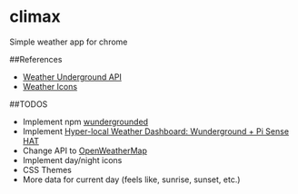 climax
======

Simple weather app for chrome


##References

* [Weather Underground API](https://www.wunderground.com/weather/api/d/docs?d=index)
* [Weather Icons](https://erikflowers.github.io/weather-icons/)

##TODOS

* Implement npm [wundergrounded](https://github.com/patrickvalle/wundergrounded)
* Implement [Hyper-local Weather Dashboard: Wunderground + Pi Sense HAT](https://github.com/InitialState/wunderground-sensehat/wiki)
* Change API to [OpenWeatherMap](http://openweathermap.org/)
* Implement day/night icons
* CSS Themes
* More data for current day (feels like, sunrise, sunset, etc.)